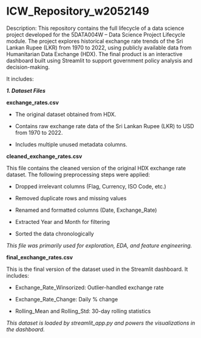 # ICW_Repository_w2052149

Description:
This repository contains the full lifecycle of a data science project developed for the 5DATA004W – Data Science Project Lifecycle module. The project explores historical exchange rate trends of the Sri Lankan Rupee (LKR) from 1970 to 2022, using publicly available data from Humanitarian Data Exchange (HDX). The final product is an interactive dashboard built using Streamlit to support government policy analysis and decision-making.

It includes:

_**1. Dataset Files**_

**exchange_rates.csv**

- The original dataset obtained from HDX.

- Contains raw exchange rate data of the Sri Lankan Rupee (LKR) to USD from 1970 to 2022.

- Includes multiple unused metadata columns.

**cleaned_exchange_rates.csv**

This file contains the cleaned version of the original HDX exchange rate dataset. The following preprocessing steps were applied:

- Dropped irrelevant columns (Flag, Currency, ISO Code, etc.)

- Removed duplicate rows and missing values

- Renamed and formatted columns (Date, Exchange_Rate)

- Extracted Year and Month for filtering

- Sorted the data chronologically

_This file was primarily used for exploration, EDA, and feature engineering._

**final_exchange_rates.csv**

This is the final version of the dataset used in the Streamlit dashboard. It includes:

- Exchange_Rate_Winsorized: Outlier-handled exchange rate

- Exchange_Rate_Change: Daily % change

- Rolling_Mean and Rolling_Std: 30-day rolling statistics

_This dataset is loaded by streamlit_app.py and powers the visualizations in the dashboard._


